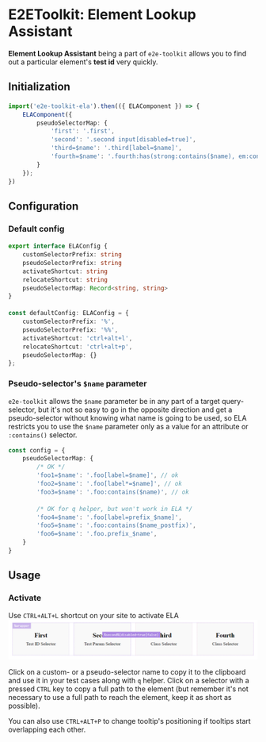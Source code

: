 # E2EToolkit: Element Lookup Assistant

**Element Lookup Assistant** being a part of `e2e-toolkit` allows you to find out a particular element's **test id** very quickly.

## Initialization
```ts
import('e2e-toolkit-ela').then(({ ELAComponent }) => {
    ELAComponent({
        pseudoSelectorMap: {
            'first': '.first',
            'second': '.second input[disabled=true]',
            'third=$name': '.third[label=$name]',
            'fourth=$name': '.fourth:has(strong:contains($name), em:contains($name))'
        }
    });
})
```

## Configuration
### Default config
```ts
export interface ELAConfig {
    customSelectorPrefix: string
    pseudoSelectorPrefix: string
    activateShortcut: string
    relocateShortcut: string
    pseudoSelectorMap: Record<string, string>
}

const defaultConfig: ELAConfig = {
    customSelectorPrefix: '%',
    pseudoSelectorPrefix: '%%',
    activateShortcut: 'ctrl+alt+l',
    relocateShortcut: 'ctrl+alt+p',
    pseudoSelectorMap: {}
};
```
### Pseudo-selector's `$name` parameter
`e2e-toolkit` allows the `$name` parameter be in any part of a target query-selector,
but it's not so easy to go in the opposite direction and get a pseudo-selector without knowing 
what name is going to be used, so ELA restricts you to use the `$name` parameter 
only as a value for an attribute or `:contains()` selector.
```ts
const config = {
    pseudoSelectorMap: {
        /* OK */
        'foo1=$name': '.foo[label=$name]', // ok
        'foo2=$name': '.foo[label*=$name]', // ok
        'foo3=$name': '.foo:contains($name)', // ok
        
        /* OK for q helper, but won't work in ELA */
        'foo4=$name': '.foo[label=prefix_$name]',
        'foo5=$name': '.foo:contains($name_postfix)',
        'foo6=$name': '.foo.prefix_$name',
    }
}
```

## Usage
### Activate
Use `CTRL+ALT+L` shortcut on your site to activate ELA
![ELA interface](./docs/ela-interface.png)

Click on a custom- or a pseudo-selector name to copy it to the clipboard and use it in your test cases along with `q` helper.
Click on a selector with a pressed `CTRL` key to copy a full path to the element (but remember it's not necessary to use a full path to reach the element, keep it as short as possible).

You can also use `CTRL+ALT+P` to change tooltip's positioning if tooltips start overlapping each other.
